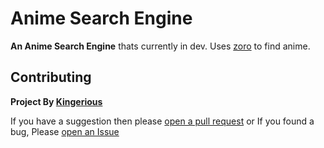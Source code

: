 # <h1>Anime Search Engine</h1>

<b>An Anime Search Engine</b> thats currently in dev.
Uses <a href="zoro.to">zoro</a> to find anime.

## <h2>Contributing</h2>

<b>Project By [Kingerious](https://github.com/MDxWARRIORxOP)</b>

If you have a suggestion then please [open a pull request](https://github.com/UFO-Studios/anime-search/pulls) or If you found a bug, Please [open an Issue](https://github.com/UFO-Studios/anime-search/issues)
